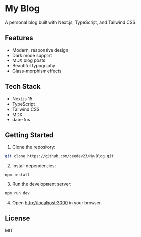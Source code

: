 # My Blog

A personal blog built with Next.js, TypeScript, and Tailwind CSS.

## Features

- Modern, responsive design
- Dark mode support
- MDX blog posts
- Beautiful typography
- Glass-morphism effects

## Tech Stack

- Next.js 15
- TypeScript
- Tailwind CSS
- MDX
- date-fns

## Getting Started

1. Clone the repository:
```bash
git clone https://github.com/ceedev23/My-Blog.git
```

2. Install dependencies:
```bash
npm install
```

3. Run the development server:
```bash
npm run dev
```

4. Open [http://localhost:3000](http://localhost:3000) in your browser.

## License

MIT
